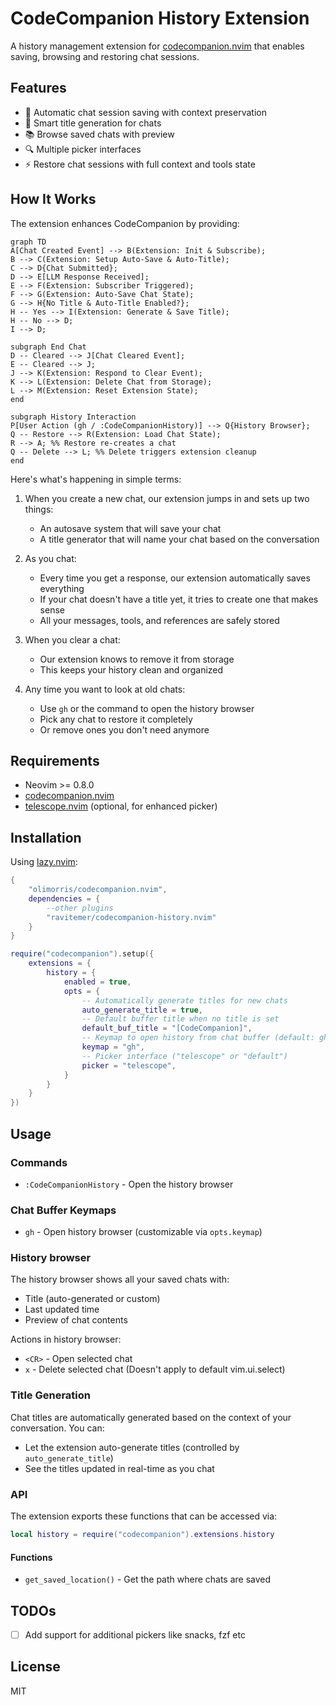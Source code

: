 # CodeCompanion History Extension

A history management extension for [codecompanion.nvim](https://codecompanion.olimorris.dev/) that enables saving, browsing and restoring chat sessions.

## Features

- 🔄 Automatic chat session saving with context preservation
- 🎯 Smart title generation for chats 
- 📚 Browse saved chats with preview
- 🔍 Multiple picker interfaces
- ⚡ Restore chat sessions with full context and tools state

## How It Works

The extension enhances CodeCompanion by providing:

```mermaid
graph TD
A[Chat Created Event] --> B(Extension: Init & Subscribe);
B --> C(Extension: Setup Auto-Save & Auto-Title);
C --> D{Chat Submitted};
D --> E[LLM Response Received];
E --> F(Extension: Subscriber Triggered);
F --> G(Extension: Auto-Save Chat State);
G --> H{No Title & Auto-Title Enabled?};
H -- Yes --> I(Extension: Generate & Save Title);
H -- No --> D;
I --> D;

subgraph End Chat
D -- Cleared --> J[Chat Cleared Event];
E -- Cleared --> J;
J --> K(Extension: Respond to Clear Event);
K --> L(Extension: Delete Chat from Storage);
L --> M(Extension: Reset Extension State);
end

subgraph History Interaction
P[User Action (gh / :CodeCompanionHistory)] --> Q{History Browser};
Q -- Restore --> R(Extension: Load Chat State);
R --> A; %% Restore re-creates a chat
Q -- Delete --> L; %% Delete triggers extension cleanup
end
```

Here's what's happening in simple terms:

1. When you create a new chat, our extension jumps in and sets up two things:
   - An autosave system that will save your chat
   - A title generator that will name your chat based on the conversation

2. As you chat:
   - Every time you get a response, our extension automatically saves everything 
   - If your chat doesn't have a title yet, it tries to create one that makes sense
   - All your messages, tools, and references are safely stored

3. When you clear a chat:
   - Our extension knows to remove it from storage
   - This keeps your history clean and organized

4. Any time you want to look at old chats:
   - Use `gh` or the command to open the history browser
   - Pick any chat to restore it completely
   - Or remove ones you don't need anymore

## Requirements

- Neovim >= 0.8.0
- [codecompanion.nvim](https://codecompanion.olimorris.dev/)
- [telescope.nvim](https://github.com/nvim-telescope/telescope.nvim) (optional, for enhanced picker)

## Installation

Using [lazy.nvim](https://github.com/folke/lazy.nvim):

```lua
{
    "olimorris/codecompanion.nvim",
    dependencies = {
        --other plugins
        "ravitemer/codecompanion-history.nvim"
    }
}
```

```lua
require("codecompanion").setup({
    extensions = {
        history = {
            enabled = true,
            opts = {
                -- Automatically generate titles for new chats
                auto_generate_title = true,
                -- Default buffer title when no title is set
                default_buf_title = "[CodeCompanion]",
                -- Keymap to open history from chat buffer (default: gh)
                keymap = "gh",
                -- Picker interface ("telescope" or "default")
                picker = "telescope", 
            }
        }
    }
})
```

## Usage 

### Commands

- `:CodeCompanionHistory` - Open the history browser

### Chat Buffer Keymaps

- `gh` - Open history browser (customizable via `opts.keymap`)

### History browser

The history browser shows all your saved chats with:
- Title (auto-generated or custom)
- Last updated time  
- Preview of chat contents

Actions in history browser:
- `<CR>` - Open selected chat
- `x` - Delete selected chat (Doesn't apply to default vim.ui.select)

### Title Generation

Chat titles are automatically generated based on the context of your conversation. You can:

- Let the extension auto-generate titles (controlled by `auto_generate_title`)
- See the titles updated in real-time as you chat

### API

The extension exports these functions that can be accessed via:

```lua
local history = require("codecompanion").extensions.history
```

#### Functions

- `get_saved_location()` - Get the path where chats are saved

## TODOs

- [ ] Add support for additional pickers like snacks, fzf etc

## License

MIT
